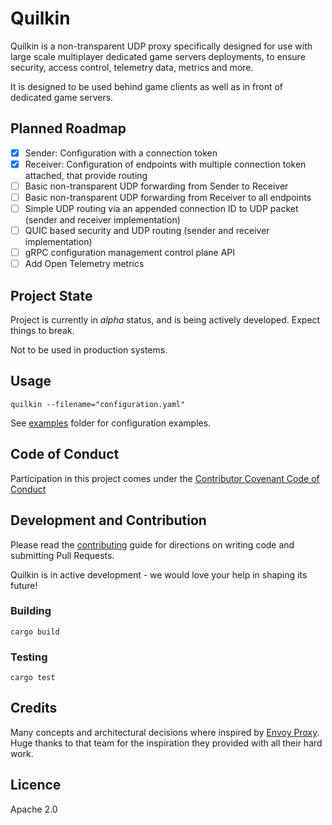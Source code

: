 # Quilkin

Quilkin is a non-transparent UDP proxy specifically designed for use with large scale multiplayer dedicated game servers
deployments, to ensure security, access control, telemetry data, metrics and more.
 
It is designed to be used behind game clients as well as in front of dedicated game servers.  

## Planned Roadmap

- [x] Sender: Configuration with a connection token
- [x] Receiver: Configuration of endpoints with multiple connection token attached, that provide routing 
- [ ] Basic non-transparent UDP forwarding from Sender to Receiver
- [ ] Basic non-transparent UDP forwarding from Receiver to all endpoints
- [ ] Simple UDP routing via an appended connection ID to UDP packet (sender and receiver implementation)
- [ ] QUIC based security and UDP routing (sender and receiver implementation)
- [ ] gRPC configuration management control plane API
- [ ] Add Open Telemetry metrics

## Project State

Project is currently in *alpha* status, and is being actively developed. Expect things to break.

Not to be used in production systems.

## Usage

`quilkin --filename="configuration.yaml"`

See [examples](./examples) folder for configuration examples.

## Code of Conduct

Participation in this project comes under the [Contributor Covenant Code of Conduct](code-of-conduct.md)

## Development and Contribution

Please read the [contributing](CONTRIBUTING.md) guide for directions on writing code and submitting Pull Requests.

Quilkin is in active development - we would love your help in shaping its future!

### Building

`cargo build`

### Testing

`cargo test`

## Credits

Many concepts and architectural decisions where inspired by [Envoy Proxy](https://www.envoyproxy.io/). 
Huge thanks to that team for the inspiration they provided with all their hard work. 

## Licence

Apache 2.0
